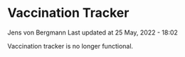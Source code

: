 Vaccination Tracker
================
Jens von Bergmann
Last updated at 25 May, 2022 - 18:02

Vaccination tracker is no longer functional.
